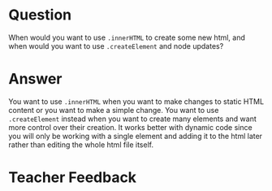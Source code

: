# Question

When would you want to use `.innerHTML` to create some new html, and when would you want to use `.createElement` and node updates?

# Answer

You want to use `.innerHTML` when you want to make changes to static HTML content or you want to make a simple change. You want to use `.createElement` instead when you want to create many elements and want more control over their creation. It works better with dynamic code since you will only be working with a single element and adding it to the html later rather than editing the whole html file itself.

# Teacher Feedback
